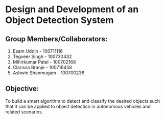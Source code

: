 # Design and Development of an Object Detection System

## Group Members/Collaborators:

1. Esam Uddin - 100711116
2. Tegveer Singh - 100730432
3. Mihirkumar Patel - 100702168
4. Clarissa Branje - 100716458
5. Ashwin Shanmugam - 100700236

## Objective:

To build a smart algorithm to detect and classify the desired objects such that it can be applied to object detection in autonomous vehicles and related scenarios.
